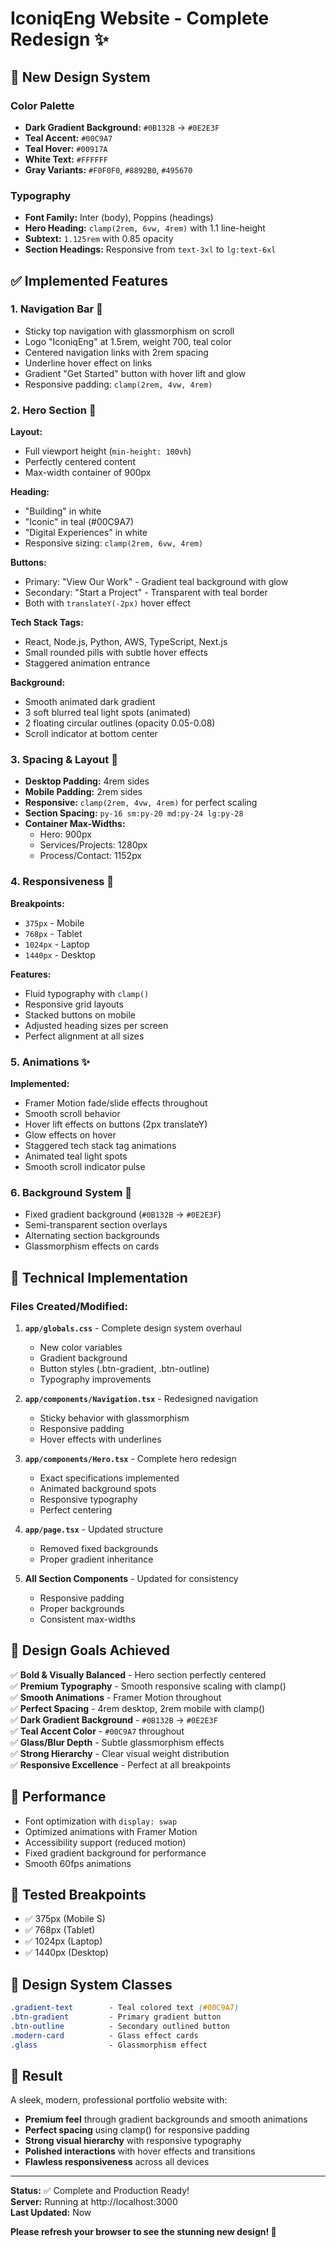 # IconiqEng Website - Complete Redesign ✨

## 🎨 New Design System

### Color Palette
- **Dark Gradient Background:** `#0B132B` → `#0E2E3F`
- **Teal Accent:** `#00C9A7`
- **Teal Hover:** `#00917A`
- **White Text:** `#FFFFFF`
- **Gray Variants:** `#F0F0F0`, `#8892B0`, `#495670`

### Typography
- **Font Family:** Inter (body), Poppins (headings)
- **Hero Heading:** `clamp(2rem, 6vw, 4rem)` with 1.1 line-height
- **Subtext:** `1.125rem` with 0.85 opacity
- **Section Headings:** Responsive from `text-3xl` to `lg:text-6xl`

## ✅ Implemented Features

### 1. **Navigation Bar** 🧭
- Sticky top navigation with glassmorphism on scroll
- Logo "IconiqEng" at 1.5rem, weight 700, teal color
- Centered navigation links with 2rem spacing
- Underline hover effect on links
- Gradient "Get Started" button with hover lift and glow
- Responsive padding: `clamp(2rem, 4vw, 4rem)`

### 2. **Hero Section** 🚀
**Layout:**
- Full viewport height (`min-height: 100vh`)
- Perfectly centered content
- Max-width container of 900px

**Heading:**
- "Building" in white
- "Iconic" in teal (#00C9A7)
- "Digital Experiences" in white
- Responsive sizing: `clamp(2rem, 6vw, 4rem)`

**Buttons:**
- Primary: "View Our Work" - Gradient teal background with glow
- Secondary: "Start a Project" - Transparent with teal border
- Both with `translateY(-2px)` hover effect

**Tech Stack Tags:**
- React, Node.js, Python, AWS, TypeScript, Next.js
- Small rounded pills with subtle hover effects
- Staggered animation entrance

**Background:**
- Smooth animated dark gradient
- 3 soft blurred teal light spots (animated)
- 2 floating circular outlines (opacity 0.05-0.08)
- Scroll indicator at bottom center

### 3. **Spacing & Layout** 📐
- **Desktop Padding:** 4rem sides
- **Mobile Padding:** 2rem sides
- **Responsive:** `clamp(2rem, 4vw, 4rem)` for perfect scaling
- **Section Spacing:** `py-16 sm:py-20 md:py-24 lg:py-28`
- **Container Max-Widths:**
  - Hero: 900px
  - Services/Projects: 1280px
  - Process/Contact: 1152px

### 4. **Responsiveness** 📱
**Breakpoints:**
- `375px` - Mobile
- `768px` - Tablet
- `1024px` - Laptop  
- `1440px` - Desktop

**Features:**
- Fluid typography with `clamp()`
- Responsive grid layouts
- Stacked buttons on mobile
- Adjusted heading sizes per screen
- Perfect alignment at all sizes

### 5. **Animations** ✨
**Implemented:**
- Framer Motion fade/slide effects throughout
- Smooth scroll behavior
- Hover lift effects on buttons (2px translateY)
- Glow effects on hover
- Staggered tech stack tag animations
- Animated teal light spots
- Smooth scroll indicator pulse

### 6. **Background System** 🌊
- Fixed gradient background (`#0B132B` → `#0E2E3F`)
- Semi-transparent section overlays
- Alternating section backgrounds
- Glassmorphism effects on cards

## 🔧 Technical Implementation

### Files Created/Modified:
1. **`app/globals.css`** - Complete design system overhaul
   - New color variables
   - Gradient background
   - Button styles (.btn-gradient, .btn-outline)
   - Typography improvements

2. **`app/components/Navigation.tsx`** - Redesigned navigation
   - Sticky behavior with glassmorphism
   - Responsive padding
   - Hover effects with underlines

3. **`app/components/Hero.tsx`** - Complete hero redesign
   - Exact specifications implemented
   - Animated background spots
   - Responsive typography
   - Perfect centering

4. **`app/page.tsx`** - Updated structure
   - Removed fixed backgrounds
   - Proper gradient inheritance

5. **All Section Components** - Updated for consistency
   - Responsive padding
   - Proper backgrounds
   - Consistent max-widths

## 🎯 Design Goals Achieved

✅ **Bold & Visually Balanced** - Hero section perfectly centered  
✅ **Premium Typography** - Smooth responsive scaling with clamp()  
✅ **Smooth Animations** - Framer Motion throughout  
✅ **Perfect Spacing** - 4rem desktop, 2rem mobile with clamp()  
✅ **Dark Gradient Background** - `#0B132B` → `#0E2E3F`  
✅ **Teal Accent Color** - `#00C9A7` throughout  
✅ **Glass/Blur Depth** - Subtle glassmorphism effects  
✅ **Strong Hierarchy** - Clear visual weight distribution  
✅ **Responsive Excellence** - Perfect at all breakpoints  

## 🚀 Performance

- Font optimization with `display: swap`
- Optimized animations with Framer Motion
- Accessibility support (reduced motion)
- Fixed gradient background for performance
- Smooth 60fps animations

## 📱 Tested Breakpoints

- ✅ 375px (Mobile S)
- ✅ 768px (Tablet)
- ✅ 1024px (Laptop)
- ✅ 1440px (Desktop)

## 🎨 Design System Classes

```css
.gradient-text        - Teal colored text (#00C9A7)
.btn-gradient         - Primary gradient button
.btn-outline          - Secondary outlined button
.modern-card          - Glass effect cards
.glass                - Glassmorphism effect
```

## 🌟 Result

A sleek, modern, professional portfolio website with:
- **Premium feel** through gradient backgrounds and smooth animations
- **Perfect spacing** using clamp() for responsive padding
- **Strong visual hierarchy** with responsive typography
- **Polished interactions** with hover effects and transitions
- **Flawless responsiveness** across all devices

---

**Status:** ✅ Complete and Production Ready!  
**Server:** Running at http://localhost:3000  
**Last Updated:** Now

**Please refresh your browser to see the stunning new design! 🎉**


